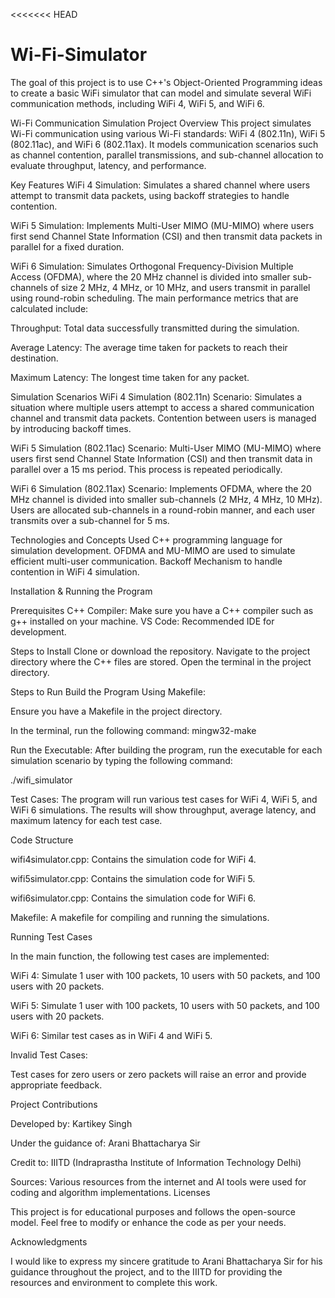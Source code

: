 <<<<<<< HEAD
# Wi-Fi-Simulator
The goal of this project is to use C++'s Object-Oriented Programming ideas to create a basic WiFi simulator that can model and simulate several WiFi communication methods, including WiFi 4, WiFi 5, and WiFi 6.

Wi-Fi Communication Simulation
Project Overview
This project simulates Wi-Fi communication using various Wi-Fi standards: WiFi 4 (802.11n), WiFi 5 (802.11ac), and WiFi 6 (802.11ax). It models communication scenarios such as channel contention, parallel transmissions, and sub-channel allocation to evaluate throughput, latency, and performance.

Key Features
WiFi 4 Simulation: Simulates a shared channel where users attempt to transmit data packets, using backoff strategies to handle contention.

WiFi 5 Simulation: Implements Multi-User MIMO (MU-MIMO) where users first send Channel State Information (CSI) and then transmit data packets in parallel for a fixed duration.

WiFi 6 Simulation: Simulates Orthogonal Frequency-Division Multiple Access (OFDMA), where the 20 MHz channel is divided into smaller sub-channels of size 2 MHz, 4 MHz, or 10 MHz, and users transmit in parallel using round-robin scheduling.
The main performance metrics that are calculated include:

Throughput: Total data successfully transmitted during the simulation.

Average Latency: The average time taken for packets to reach their destination.

Maximum Latency: The longest time taken for any packet.

Simulation Scenarios
WiFi 4 Simulation (802.11n)
Scenario: Simulates a situation where multiple users attempt to access a shared communication channel and transmit data packets. Contention between users is managed by introducing backoff times.

WiFi 5 Simulation (802.11ac)
Scenario: Multi-User MIMO (MU-MIMO) where users first send Channel State Information (CSI) and then transmit data in parallel over a 15 ms period. This process is repeated periodically.

WiFi 6 Simulation (802.11ax)
Scenario: Implements OFDMA, where the 20 MHz channel is divided into smaller sub-channels (2 MHz, 4 MHz, 10 MHz). Users are allocated sub-channels in a round-robin manner, and each user transmits over a sub-channel for 5 ms.

Technologies and Concepts Used
C++ programming language for simulation development.
OFDMA and MU-MIMO are used to simulate efficient multi-user communication.
Backoff Mechanism to handle contention in WiFi 4 simulation.

Installation & Running the Program

Prerequisites
C++ Compiler: Make sure you have a C++ compiler such as g++ installed on your machine.
VS Code: Recommended IDE for development.

Steps to Install
Clone or download the repository.
Navigate to the project directory where the C++ files are stored.
Open the terminal in the project directory.

Steps to Run
Build the Program Using Makefile:

Ensure you have a Makefile in the project directory.

In the terminal, run the following command:
mingw32-make

Run the Executable:
After building the program, run the executable for each simulation scenario by typing the following command:

./wifi_simulator

Test Cases:
The program will run various test cases for WiFi 4, WiFi 5, and WiFi 6 simulations. The results will show throughput, average latency, and maximum latency for each test case.

Code Structure

wifi4simulator.cpp: Contains the simulation code for WiFi 4.

wifi5simulator.cpp: Contains the simulation code for WiFi 5.

wifi6simulator.cpp: Contains the simulation code for WiFi 6.

Makefile: A makefile for compiling and running the simulations.

Running Test Cases

In the main function, the following test cases are implemented:

WiFi 4: Simulate 1 user with 100 packets, 10 users with 50 packets, and 100 users with 20 packets.

WiFi 5: Simulate 1 user with 100 packets, 10 users with 50 packets, and 100 users with 20 packets.

WiFi 6: Similar test cases as in WiFi 4 and WiFi 5.

Invalid Test Cases:

Test cases for zero users or zero packets will raise an error and provide appropriate feedback.

Project Contributions

Developed by: Kartikey Singh

Under the guidance of: Arani Bhattacharya Sir

Credit to: IIITD (Indraprastha Institute of Information Technology Delhi)

Sources: Various resources from the internet and AI tools were used for coding and algorithm implementations.
Licenses

This project is for educational purposes and follows the open-source model. Feel free to modify or enhance the code as per your needs.

Acknowledgments

I would like to express my sincere gratitude to Arani Bhattacharya Sir for his guidance throughout the project, and to the IIITD for providing the resources and environment to complete this work.
